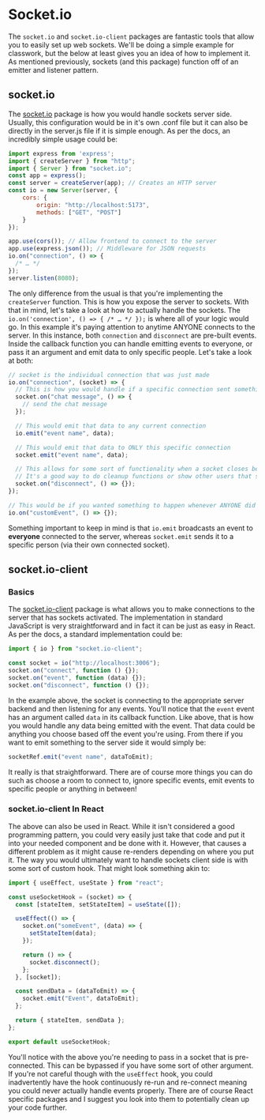 # Socket.io

The `socket.io` and `socket.io-client` packages are fantastic tools that allow you to easily set up web sockets. We'll be doing a simple example for classwork, but the below at least gives you an idea of how to implement it. As mentioned previously, sockets (and this package) function off of an emitter and listener pattern.

## socket.io

The [socket.io](https://www.npmjs.com/package/socket.io) package is how you would handle sockets server side. Usually, this configuration would be in it's own .conf file but it can also be directly in the server.js file if it is simple enough. As per the docs, an incredibly simple usage could be:

```javascript
import express from 'express';
import { createServer } from "http";
import { Server } from "socket.io";
const app = express();
const server = createServer(app); // Creates an HTTP server
const io = new Server(server, {
    cors: {
        origin: "http://localhost:5173",
        methods: ["GET", "POST"]
    }
});

app.use(cors()); // Allow frontend to connect to the server
app.use(express.json()); // Middleware for JSON requests
io.on("connection", () => {
  /* … */
});
server.listen(8080);
```

The only difference from the usual is that you're implementing the `createServer` function. This is how you expose the server to sockets. With that in mind, let's take a look at how to actually handle the sockets. The `io.on('connection', () => { /* … */ });` is where all of your logic would go. In this example it's paying attention to anytime ANYONE connects to the server. In this instance, both `connection` and `disconnect` are pre-built events. Inside the callback function you can handle emitting events to everyone, or pass it an argument and emit data to only specific people. Let's take a look at both:

```javascript
// socket is the individual connection that was just made
io.on("connection", (socket) => {
  // This is how you would handle if a specific connection sent something such as a chat message
  socket.on("chat message", () => {
    // send the chat message
  });

  // This would emit that data to any current connection
  io.emit("event name", data);

  // This would emit that data to ONLY this specific connection
  socket.emit("event name", data);

  // This allows for some sort of functionality when a socket closes because the user leaves / chooses to disconnect / some other logic.
  // It's a good way to do cleanup functions or show other users that someone has left
  socket.on("disconnect", () => {});
});

// This would be if you wanted something to happen whenever ANYONE did something.
io.on("customEvent", () => {});
```

Something important to keep in mind is that `io.emit` broadcasts an event to __everyone__ connected to the server, whereas `socket.emit` sends it to a specific person (via their own connected socket).

## socket.io-client

### Basics

The [socket.io-client](https://www.npmjs.com/package/socket.io-client) package is what allows you to make connections to the server that has sockets activated. The implementation in standard JavaScript is very straightforward and in fact it can be just as easy in React. As per the docs, a standard implementation could be:

```js
import { io } from "socket.io-client";

const socket = io("http://localhost:3006");
socket.on("connect", function () {});
socket.on("event", function (data) {});
socket.on("disconnect", function () {});
```

In the example above, the socket is connecting to the appropriate server backend and then listening for any events. You'll notice that the `event` event has an argument called `data` in its callback function. Like above, that is how you would handle any data being emitted with the event. That data could be anything you choose based off the event you're using. From there if you want to emit something to the server side it would simply be:

```js
socketRef.emit("event name", dataToEmit);
```

It really is that straightforward. There are of course more things you can do such as choose a room to connect to, ignore specific events, emit events to specific people or anything in between!

### socket.io-client In React

The above can also be used in React. While it isn't considered a good programming pattern, you could very easily just take that code and put it into your needed component and be done with it. However, that causes a different problem as it might cause re-renders depending on where you put it. The way you would ultimately want to handle sockets client side is with some sort of custom hook. That might look something akin to:

```javascript
import { useEffect, useState } from "react";

const useSocketHook = (socket) => {
  const [stateItem, setStateItem] = useState([]);

  useEffect(() => {
    socket.on("someEvent", (data) => {
      setStateItem(data);
    });

    return () => {
      socket.disconnect();
    };
  }, [socket]);

  const sendData = (dataToEmit) => {
    socket.emit("Event", dataToEmit);
  };

  return { stateItem, sendData };
};

export default useSocketHook;
```

You'll notice with the above you're needing to pass in a socket that is pre-connected. This can be bypassed if you have some sort of other argument. If you're not careful though with the `useEffect` hook, you could inadvertently have the hook continuously re-run and re-connect meaning you could never actually handle events properly. There are of course React specific packages and I suggest you look into them to potentially clean up your code further.
